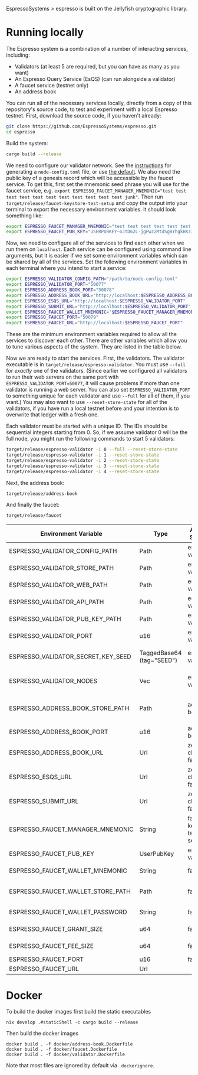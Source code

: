 EspressoSystems > espresso is built on the Jellyfish cryptographic library.

# Running locally

The Espresso system is a combination of a number of interacting services, including: 
* Validators (at least 5 are required, but you can have as many as you want)
* An Espresso Query Service (EsQS) (can run alongside a validator)
* A faucet service (testnet only)
* An address book

You can run all of the necessary services locally, directly from a copy of this repository's source
code, to test and experiment with a local Espresso testnet. First, download the source code, if you
haven't already:
```bash
git clone https://github.com/EspressoSystems/espresso.git
cd espresso
```

Build the system:
```bash
cargo build --release
```

We need to configure our validator network. See the [instructions](validator/README.md) for
generating a `node-config.toml` file, or use [the default](validator/src/node-config.toml). We also
need the public key of a genesis record which will be accessible by the faucet service. To get this,
first set the mnemonic seed phrase you will use for the faucet service, e.g. `export
ESPRESSO_FAUCET_MANAGER_MNEMONIC="test test test test test test test test test test test junk"`.
Then run `target/release/faucet-keystore-test-setup` and copy the output into your terminal to
export the necessary environment variables. It should look something like:
```bash
export ESPRESSO_FAUCET_MANAGER_MNEMONIC="test test test test test test test test test test test junk"
export ESPRESSO_FAUCET_PUB_KEY="USERPUBKEY~oJtD62L-jgPwz2MtdSgBYhgkHXz30l8Qlh3_6Ggi6RsgAAAAAAAAAKbNFtKP1zaRURIPxpVelnYcsE26aDyP0wezQxLW8FNTxw"
```

Now, we need to configure all of the services to find each other when we run them on `localhost`.
Each service can be configured using command line arguments, but it is easier if we set some
environment variables which can be shared by all of the services. Set the following environment
variables in each terminal where you intend to start a service:
```bash
export ESPRESSO_VALIDATOR_CONFIG_PATH="/path/to/node-config.toml"
export ESPRESSO_VALIDATOR_PORT="50077"
export ESPRESSO_ADDRESS_BOOK_PORT="50078"
export ESPRESSO_ADDRESS_BOOK_URL="http://localhost:$ESPRESSO_ADDRESS_BOOK_PORT"
export ESPRESSO_ESQS_URL="http://localhost:$ESPRESSO_VALIDATOR_PORT"
export ESPRESSO_SUBMIT_URL="http://localhost:$ESPRESSO_VALIDATOR_PORT"
export ESPRESSO_FAUCET_WALLET_MNEMONIC="$ESPRESSO_FAUCET_MANAGER_MNEMONIC"
export ESPRESSO_FAUCET_PORT="50079"
export ESPRESSO_FAUCET_URL="http://localhost:$ESPRESSO_FAUCET_PORT"
```
These are the minimum environment variables required to allow all the services to discover each
other. There are other variables which allow you to tune various aspects of the system. They are
listed in the table below.

Now we are ready to start the services. First, the validators. The validator executable is in
`target/release/espresso-validator`. You must use `--full` for _exactly_ one of the validators.
(Since earlier we configured all validators to run their web servers on the same port with
`ESPRESSO_VALIDATOR_PORT=50077`, it will cause problems if more than one validator is running a web
server. You can also set `ESPRESSO_VALIDATOR_PORT` to something unique for each validator and use
`--full` for all of them, if you want.) You may also want to use `--reset-store-state` for all of
the validators, if you have run a local testnet before and your intention is to overwrite that
ledger with a fresh one.

Each validator must be started with a unique ID. The IDs should be sequential integers starting from
0. So, if we assume validator 0 will be the full node, you might run the following commands to start
5 validators:
```bash
target/release/espresso-validator -i 0 --full --reset-store-state
target/release/espresso-validator -i 1 --reset-store-state
target/release/espresso-validator -i 2 --reset-store-state
target/release/espresso-validator -i 3 --reset-store-state
target/release/espresso-validator -i 4 --reset-store-state
```

Next, the address book:
```bash
target/release/address-book
```

And finally the faucet:
```bash
target/release/faucet
```

| Environment Variable       | Type | Affected Services    | Meaning
|----------------------------|------|----------------------|---------
| ESPRESSO_VALIDATOR_CONFIG_PATH | Path | espresso-validator | Path to `node-config.toml` for validator network configuration
| ESPRESSO_VALIDATOR_STORE_PATH | Path | espresso-validator | Path to persistence files for validator service
| ESPRESSO_VALIDATOR_WEB_PATH | Path | espresso-validator | Path to validator assets including web server files.
| ESPRESSO_VALIDATOR_API_PATH | Path | espresso-validator | Path to validator API specification
| ESPRESSO_VALIDATOR_PUB_KEY_PATH | Path | espresso-validator | Path to validator public keys
| ESPRESSO_VALIDATOR_PORT    | u16  | espresso-validator   | Port on which to serve the query service and submit API
| ESPRESSO_VALIDATOR_SECRET_KEY_SEED | TaggedBase64 (tag="SEED") | espresso-validator | Seed to use for generating threshold signature secret key (overrides the value from `node-config.toml`)
| ESPRESSO_VALIDATOR_NODES | Vec<Url> | espresso-validator | Comma-separated list of URLs for validators in the network (overrides the value from `node-config.toml`)
| ESPRESSO_ADDRESS_BOOK_STORE_PATH | Path | address-book   | Path to persistence files for address book service (default `$LOCAL/.espresso/espresso/address-book/store`)
| ESPRESSO_ADDRESS_BOOK_PORT | u16  | address-book         | Port on which to serve the address book
| ESPRESSO_ADDRESS_BOOK_URL  | Url  | zerok-client, faucet | URL of the address book service
| ESPRESSO_ESQS_URL          | Url  | zerok-client, faucet | URL of the EsQS
| ESPRESSO_SUBMIT_URL        | Url  | zerok-client, faucet | URL of the validator to submit transactions to
| ESPRESSO_FAUCET_MANAGER_MNEMONIC | String | faucet-keystore-test-setup | Mnemonic phrase to generate the master faucet public key
| ESPRESSO_FAUCET_PUB_KEY | UserPubKey | espresso-validator | The public key of the genesis record created by validators
| ESPRESSO_FAUCET_WALLET_MNEMONIC | String | faucet        | Mnemonic phrase to generate the faucet public key
| ESPRESSO_FAUCET_WALLET_STORE_PATH | Path | faucet              | Path to persistence files for faucet wallet (default `$LOCAL/.espresso/espresso/faucet/keystore`)
| ESPRESSO_FAUCET_WALLET_PASSWORD | String | faucet        | Password to use for persisted faucet files (random by default)
| ESPRESSO_FAUCET_GRANT_SIZE | u64  | faucet               | The amount of tokens to dispense with each faucet request
| ESPRESSO_FAUCET_FEE_SIZE   | u64  | faucet               | The fee to include with each transfer from the faucet
| ESPRESSO_FAUCET_PORT       | u16  | faucet               | Port on which to serve the faucet service
| ESPRESSO_FAUCET_URL        | Url  |                      | URL of the faucet service
# Docker

To build the docker images first build the static executables

    nix develop .#staticShell -c cargo build --release

Then build the docker images

    docker build . -f docker/address-book.Dockerfile
    docker build . -f docker/faucet.Dockerfile
    docker build . -f docker/validator.Dockerfile

Note that most files are ignored by default via `.dockerignore`.
